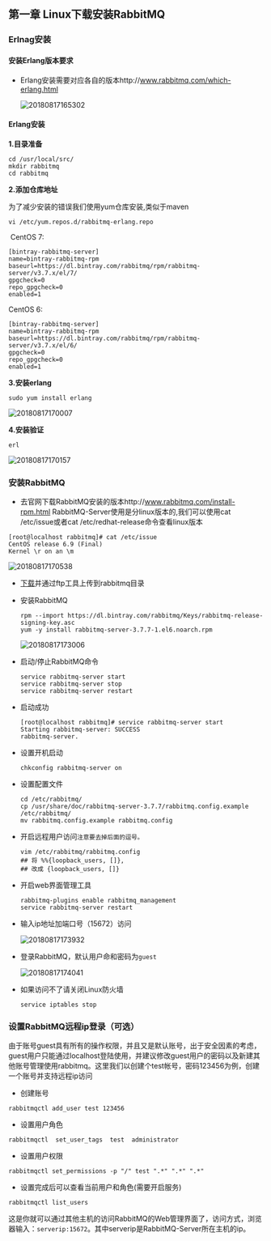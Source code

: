 ## 第一章 Linux下载安装RabbitMQ

### Erlnag安装 

#### 安装Erlang版本要求

- Erlang安装需要对应各自的版本http://www.rabbitmq.com/which-erlang.html

  ![20180817165302](http://www.znsd.com/znsd/courses/uploads/d1fe15ce79495bdc666503d2443f77c2/20180817165302.png)

#### Erlang安装 

**1.目录准备** 

```shell
cd /usr/local/src/
mkdir rabbitmq
cd rabbitmq
```

**2.添加仓库地址** 

为了减少安装的错误我们使用yum仓库安装,类似于maven

```shell
vi /etc/yum.repos.d/rabbitmq-erlang.repo
```

 CentOS 7: 

```shell
[bintray-rabbitmq-server]
name=bintray-rabbitmq-rpm
baseurl=https://dl.bintray.com/rabbitmq/rpm/rabbitmq-server/v3.7.x/el/7/
gpgcheck=0
repo_gpgcheck=0
enabled=1
```

CentOS 6:

```shell
[bintray-rabbitmq-server]
name=bintray-rabbitmq-rpm
baseurl=https://dl.bintray.com/rabbitmq/rpm/rabbitmq-server/v3.7.x/el/6/
gpgcheck=0
repo_gpgcheck=0
enabled=1
```

**3.安装erlang** 

```shell
sudo yum install erlang
```

![20180817170007](http://www.znsd.com/znsd/courses/uploads/a593397b87887b5a9f70299ccdba4944/20180817170007.png)

**4.安装验证**

```shell
erl
```

![20180817170157](http://www.znsd.com/znsd/courses/uploads/ceea710578d750f4f3c0d1f293173815/20180817170157.png)

### 安装RabbitMQ

- 去官网下载RabbitMQ安装的版本http://www.rabbitmq.com/install-rpm.html RabbitMQ-Server使用是分linux版本的,我们可以使用cat /etc/issue或者cat /etc/redhat-release命令查看linux版本

```shell
[root@localhost rabbitmq]# cat /etc/issue
CentOS release 6.9 (Final)
Kernel \r on an \m
```

![20180817170538](http://www.znsd.com/znsd/courses/uploads/4ff8af00400c2fd4142e3c8973367209/20180817170538.png)

- [下载](https://dl.bintray.com/rabbitmq/all/rabbitmq-server/3.7.2/rabbitmq-server-3.7.2-1.el6.noarch.rpm)并通过ftp工具上传到rabbitmq目录

- 安装RabbitMQ

  ```shell
  rpm --import https://dl.bintray.com/rabbitmq/Keys/rabbitmq-release-signing-key.asc
  yum -y install rabbitmq-server-3.7.7-1.el6.noarch.rpm
  ```

  ![20180817173006](http://www.znsd.com/znsd/courses/uploads/dbc90f24a5cf0837fdb0ee4ff3792e13/20180817173006.png)

- 启动/停止RabbitMQ命令

  ```shell
  service rabbitmq-server start
  service rabbitmq-server stop
  service rabbitmq-server restart
  ```

- 启动成功

  ```shell
  [root@localhost rabbitmq]# service rabbitmq-server start
  Starting rabbitmq-server: SUCCESS
  rabbitmq-server.
  ```

- 设置开机启动

  ```shell
  chkconfig rabbitmq-server on
  ```

- 设置配置文件

  ```shell
  cd /etc/rabbitmq/
  cp /usr/share/doc/rabbitmq-server-3.7.7/rabbitmq.config.example /etc/rabbitmq/
  mv rabbitmq.config.example rabbitmq.config
  ```

- 开启远程用户访问`注意要去掉后面的逗号。`

  ```shell
  vim /etc/rabbitmq/rabbitmq.config
  ## 将 %%{loopback_users, []},
  ## 改成 {loopback_users, []}
  ```

- 开启web界面管理工具

  ```shell
  rabbitmq-plugins enable rabbitmq_management
  service rabbitmq-server restart
  ```

- 输入ip地址加端口号（15672）访问

  ![20180817173932](http://www.znsd.com/znsd/courses/uploads/f39e020695f7425f3eec4e8471ebacbb/20180817173932.png)

- 登录RabbitMQ，默认用户命和密码为`guest`

  ![20180817174041](http://www.znsd.com/znsd/courses/uploads/e3859373eda9642eec16e7df3f2a49d1/20180817174041.png)

- 如果访问不了请关闭Linux防火墙

  ```shell
  service iptables stop
  ```

### 设置RabbitMQ远程ip登录（可选）

由于账号guest具有所有的操作权限，并且又是默认账号，出于安全因素的考虑，guest用户只能通过localhost登陆使用，并建议修改guest用户的密码以及新建其他账号管理使用rabbitmq。这里我们以创建个test帐号，密码123456为例，创建一个账号并支持远程ip访问

- 创建账号

```shell
rabbitmqctl add_user test 123456
```

- 设置用户角色

```shell
rabbitmqctl  set_user_tags  test  administrator
```

- 设置用户权限

```shell
rabbitmqctl set_permissions -p "/" test ".*" ".*" ".*"
```

- 设置完成后可以查看当前用户和角色(需要开启服务)

```shell
rabbitmqctl list_users
```

这是你就可以通过其他主机的访问RabbitMQ的Web管理界面了，访问方式，浏览器输入：`serverip:15672`。其中serverip是RabbitMQ-Server所在主机的ip。